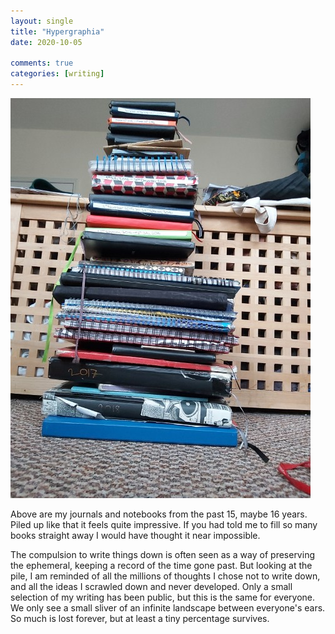 ```yaml
---
layout: single
title: "Hypergraphia"
date: 2020-10-05

comments: true
categories: [writing]
---
```

<img src="/assets/images/articles/journals.jpg" class="responsive"><br>

Above are my journals and notebooks from the past 15, maybe 16 years. Piled up like that it feels quite impressive. If you had told me to fill so many books straight away I would have thought it near impossible.

The compulsion to write things down is often seen as a way of preserving the ephemeral, keeping a record of the time gone past. But looking at the pile, I am reminded of all the millions of thoughts I chose not to write down, and all the ideas I scrawled down and never developed. Only a small selection of my writing has been public, but this is the same for everyone. We only see a small sliver of an infinite landscape between everyone's ears. So much is lost forever, but at least a tiny percentage survives.
